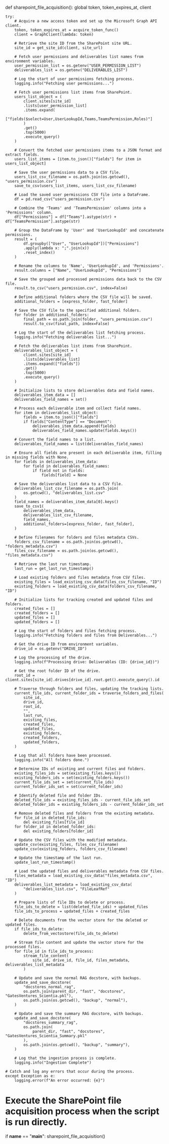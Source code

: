 def sharepoint_file_acquisition():
    global token, token_expires_at, client

    try:
        # Acquire a new access token and set up the Microsoft Graph API client.
        token, token_expires_at = acquire_token_func()
        client = GraphClient(lambda: token)

        # Retrieve the site ID from the SharePoint site URL.
        site_id = get_site_id(client, site_url)

        # Fetch user permissions and deliverables list names from environment variables.
        user_permission_list = os.getenv("USER_PERMISSION_LIST")
        deliverables_list = os.getenv("DELIVERABLES_LIST")

        # Log the start of user permissions fetching process.
        logging.info("Fetching user permissions...")

        # Fetch user permissions list items from SharePoint.
        users_list_object = (
            client.sites[site_id]
            .lists[user_permission_list]
            .items.expand(
                ["fields($select=User,UserLookupId,Teams,TeamsPermission,Roles)"]
            )
            .get()
            .top(5000)
            .execute_query()
        )

        # Convert the fetched user permissions items to a JSON format and extract fields.
        users_list_items = [item.to_json()["fields"] for item in users_list_object]

        # Save the user permissions data to a CSV file.
        users_list_csv_filename = os.path.join(os.getcwd(), "users_permission.csv")
        save_to_csv(users_list_items, users_list_csv_filename)

        # Load the saved user permissions CSV file into a DataFrame.
        df = pd.read_csv("users_permission.csv")

        # Combine the 'Teams' and 'TeamsPermission' columns into a 'Permissions' column.
        df["Permissions"] = df["Teams"].astype(str) + df["TeamsPermission"].astype(str)

        # Group the DataFrame by 'User' and 'UserLookupId' and concatenate permissions.
        result = (
            df.groupby(["User", "UserLookupId"])["Permissions"]
            .apply(lambda x: ";".join(x))
            .reset_index()
        )

        # Rename the columns to 'Name', 'UserLookupId', and 'Permissions'.
        result.columns = ["Name", "UserLookupId", "Permissions"]

        # Save the grouped and processed permissions data back to the CSV file.
        result.to_csv("users_permission.csv", index=False)

        # Define additional folders where the CSV file will be saved.
        additional_folders = [express_folder, fast_folder]

        # Save the CSV file to the specified additional folders.
        for folder in additional_folders:
            final_path = os.path.join(folder, "users_permission.csv")
            result.to_csv(final_path, index=False)

        # Log the start of the deliverables list fetching process.
        logging.info("Fetching deliverables list...")

        # Fetch the deliverables list items from SharePoint.
        deliverables_list_object = (
            client.sites[site_id]
            .lists[deliverables_list]
            .items.expand(["fields"])
            .get()
            .top(5000)
            .execute_query()
        )

        # Initialize lists to store deliverables data and field names.
        deliverables_item_data = []
        deliverables_field_names = set()

        # Process each deliverable item and collect field names.
        for item in deliverables_list_object:
            fields = item.to_json()["fields"]
            if fields["ContentType"] == "Document":
                deliverables_item_data.append(fields)
                deliverables_field_names.update(fields.keys())

        # Convert the field names to a list.
        deliverables_field_names = list(deliverables_field_names)

        # Ensure all fields are present in each deliverable item, filling in missing fields with None.
        for fields in deliverables_item_data:
            for field in deliverables_field_names:
                if field not in fields:
                    fields[field] = None

        # Save the deliverables list data to a CSV file.
        deliverables_list_csv_filename = os.path.join(
            os.getcwd(), "deliverables_list.csv"
        )
        field_names = deliverables_item_data[0].keys()
        save_to_csv1(
            deliverables_item_data,
            deliverables_list_csv_filename,
            field_names,
            additional_folders=[express_folder, fast_folder],
        )

        # Define filenames for folders and files metadata CSVs.
        folders_csv_filename = os.path.join(os.getcwd(), "folders_metadata.csv")
        files_csv_filename = os.path.join(os.getcwd(), "files_metadata.csv")

        # Retrieve the last run timestamp.
        last_run = get_last_run_timestamp()

        # Load existing folders and files metadata from CSV files.
        existing_files = load_existing_csv_data(files_csv_filename, "ID")
        existing_folders = load_existing_csv_data(folders_csv_filename, "ID")

        # Initialize lists for tracking created and updated files and folders.
        created_files = []
        created_folders = []
        updated_files = []
        updated_folders = []

        # Log the start of folders and files fetching process.
        logging.info("Fetching folders and files from Deliverables...")

        # Get the drive ID from environment variables.
        drive_id = os.getenv("DRIVE_ID")

        # Log the processing of the drive.
        logging.info(f"Processing drive: Deliverables (ID: {drive_id})")

        # Get the root folder ID of the drive.
        root_id = client.sites[site_id].drives[drive_id].root.get().execute_query().id

        # Traverse through folders and files, updating the tracking lists.
        current_file_ids, current_folder_ids = traverse_folders_and_files(
            site_id,
            drive_id,
            root_id,
            "",
            last_run,
            existing_files,
            created_files,
            updated_files,
            existing_folders,
            created_folders,
            updated_folders,
        )

        # Log that all folders have been processed.
        logging.info("All folders done.")

        # Determine IDs of existing and current files and folders.
        existing_files_ids = set(existing_files.keys())
        existing_folders_ids = set(existing_folders.keys())
        current_file_ids_set = set(current_file_ids)
        current_folder_ids_set = set(current_folder_ids)

        # Identify deleted file and folder IDs.
        deleted_file_ids = existing_files_ids - current_file_ids_set
        deleted_folder_ids = existing_folders_ids - current_folder_ids_set

        # Remove deleted files and folders from the existing metadata.
        for file_id in deleted_file_ids:
            del existing_files[file_id]
        for folder_id in deleted_folder_ids:
            del existing_folders[folder_id]

        # Update the CSV files with the modified metadata.
        update_csv(existing_files, files_csv_filename)
        update_csv(existing_folders, folders_csv_filename)

        # Update the timestamp of the last run.
        update_last_run_timestamp()

        # Load the updated files and deliverables metadata from CSV files.
        files_metadata = load_existing_csv_data("files_metadata.csv", "ID")
        deliverables_list_metadata = load_existing_csv_data(
            "deliverables_list.csv", "FileLeafRef"
        )

        # Prepare lists of file IDs to delete or process.
        file_ids_to_delete = list(deleted_file_ids) + updated_files
        file_ids_to_process = updated_files + created_files

        # Delete documents from the vector store for the deleted or updated files.
        if file_ids_to_delete:
            delete_from_vectostore(file_ids_to_delete)

        # Stream file content and update the vector store for the processed files.
        for file_id in file_ids_to_process:
            stream_file_content(
                site_id, drive_id, file_id, files_metadata, deliverables_list_metadata
            )

        # Update and save the normal RAG docstore, with backups.
        update_and_save_docstore(
            "docstores_normal_rag",
            os.path.join(parent_dir, "fast", "docstores", "GatesVentures_Scientia.pkl"),
            os.path.join(os.getcwd(), "backup", "normal"),
        )

        # Update and save the summary RAG docstore, with backups.
        update_and_save_docstore(
            "docstores_summary_rag",
            os.path.join(
                parent_dir, "fast", "docstores", "GatesVentures_Scientia_Summary.pkl"
            ),
            os.path.join(os.getcwd(), "backup", "summary"),
        )

        # Log that the ingestion process is complete.
        logging.info("Ingestion Complete")
    
    # Catch and log any errors that occur during the process.
    except Exception as e:
        logging.error(f"An error occurred: {e}")

# Execute the SharePoint file acquisition process when the script is run directly.
if __name__ == "__main__":
    sharepoint_file_acquisition()

